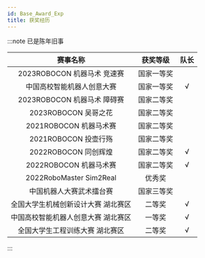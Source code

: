 ```yaml
---
id: Base_Award_Exp
title: 获奖经历
---
```


:::note
已是陈年旧事

| 赛事名称 | 获奖等级  |	队长 |
|:--------:| :---------:|:--------:|
|2023ROBOCON 机器马术 竞速赛 | 国家一等奖 | |
|中国高校智能机器人创意大赛 | 国家一等奖 | √
|2023ROBOCON 机器马术 障碍赛| 国家二等奖 |
|2023ROBOCON 吴哥之花 | 国家二等奖 |
|2021ROBOCON 机器马术赛 | 国家二等奖 |
|2021ROBOCON 投壶行殇 | 国家二等奖 |
|2022ROBOCON 同创辉煌 | 国家二等奖 | √
|2022ROBOCON 机器马术赛 | 国家二等奖 | √
|2022RoboMaster Sim2Real | 优秀奖 | 
|中国机器人大赛武术擂台赛 | 国家三等奖 | 
|全国大学生机械创新设计大赛 湖北赛区 | 二等奖 |√
|中国高校智能机器人创意大赛 湖北赛区 | 一等奖 | √
|全国大学生工程训练大赛 湖北赛区 | 二等奖 |√
:::